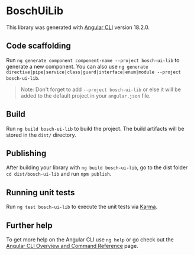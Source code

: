 # BoschUiLib

This library was generated with [Angular CLI](https://github.com/angular/angular-cli) version 18.2.0.

## Code scaffolding

Run `ng generate component component-name --project bosch-ui-lib` to generate a new component. You can also use `ng generate directive|pipe|service|class|guard|interface|enum|module --project bosch-ui-lib`.
> Note: Don't forget to add `--project bosch-ui-lib` or else it will be added to the default project in your `angular.json` file. 

## Build

Run `ng build bosch-ui-lib` to build the project. The build artifacts will be stored in the `dist/` directory.

## Publishing

After building your library with `ng build bosch-ui-lib`, go to the dist folder `cd dist/bosch-ui-lib` and run `npm publish`.

## Running unit tests

Run `ng test bosch-ui-lib` to execute the unit tests via [Karma](https://karma-runner.github.io).

## Further help

To get more help on the Angular CLI use `ng help` or go check out the [Angular CLI Overview and Command Reference](https://angular.dev/tools/cli) page.
